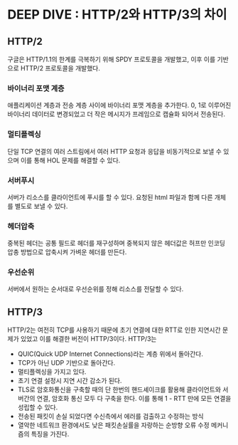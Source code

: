 # DEEP DIVE : HTTP/2와 HTTP/3의 차이

## HTTP/2

구글은 HTTP/1.1의 한계를 극복하기 위해 SPDY 프로토콜을 개발했고, 이후 이를 기반으로 HTTP/2 프로토콜을 개발했다.

### 바이너리 포맷 계층

애플리케이션 계층과 전송 계층 사이에 바이너리 포맷 계층을 추가한다. 0, 1로 이루어진 바이너리 데이터로 변경되었고 더 작은 메시지가 프레임으로 캡슐화 되어서 전송된다.

### 멀티플렉싱

단일 TCP 연결의 여러 스트림에서 여러 HTTP 요청과 응답을 비동기적으로 보낼 수 있으며 이를 통해 HOL 문제를 해결할 수 있다.

### 서버푸시

서버가 리소스를 클라이언트에 푸시를 할 수 있다. 요청된 html 파일과 함께 다른 개체를 별도로 보낼 수 있다.

### 헤더압축

중복된 헤더는 공통 필드로 헤더를 재구성하며 중복되지 않은 헤더값은 허프만 인코딩 압충 방법으로 압축시켜 가벼운 헤더를 만든다.

### 우선순위

서버에서 원하는 순서대로 우선순위를 정해 리소스를 전달할 수 있다.

## HTTP/3

HTTP/2는 여전히 TCP를 사용하기 때문에 초기 연결에 대한 RTT로 인한 지연시간 문제가 있었고 이를 해결한 버전이 HTTP/3이다.
HTTP/3는

- QUIC(Quick UDP Internet Connections)라는 계층 위에서 돌아간다.
- TCP가 아닌 UDP 기반으로 돌아간다.
- 멀티플렉싱을 가지고 있다.
- 초기 연결 설정시 지연 시간 감소가 된다.
- TLS로 암호화통신을 구축할 때의 단 한번의 핸드셰이크를 활용해 클라이언트와 서버간의 연결, 암호화 통신 모두 다 구축을 한다. 이를 통해 1 - RTT 만에 모든 연결을 성립할 수 있다.
- 전송된 패킷이 손실 되었다면 수신측에서 에러를 검출하고 수정하는 방식
- 열악한 네트워크 환경에서도 낮은 패킷손실률을 자랑하는 순방향 오류 수정 메커니즘의 특징을 가진다.
